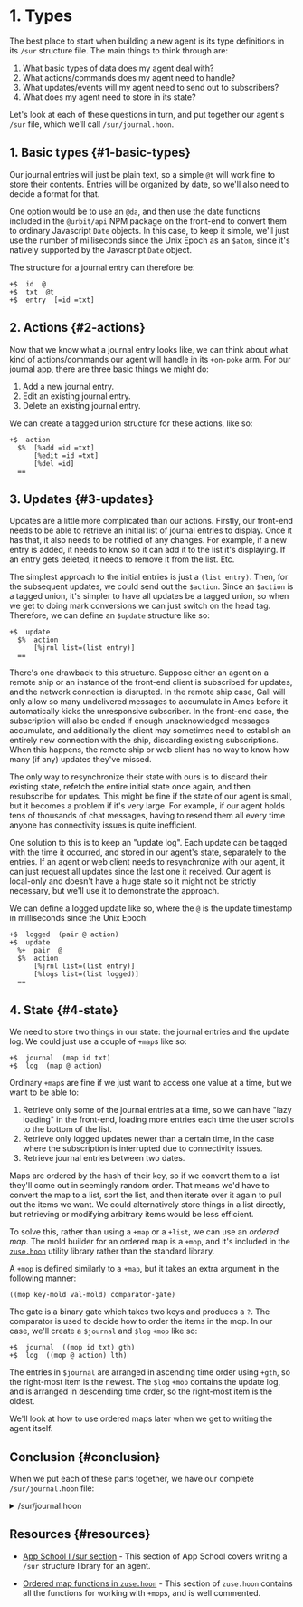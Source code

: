 # 1. Types

The best place to start when building a new agent is its type definitions in its `/sur` structure file. The main things to think through are:

1. What basic types of data does my agent deal with?
2. What actions/commands does my agent need to handle?
3. What updates/events will my agent need to send out to subscribers?
4. What does my agent need to store in its state?

Let's look at each of these questions in turn, and put together our agent's `/sur` file, which we'll call `/sur/journal.hoon`.

## 1. Basic types {#1-basic-types}

Our journal entries will just be plain text, so a simple `@t` will work fine to store their contents. Entries will be organized by date, so we'll also need to decide a format for that.

One option would be to use an `@da`, and then use the date functions included in the `@urbit/api` NPM package on the front-end to convert them to ordinary Javascript `Date` objects. In this case, to keep it simple, we'll just use the number of milliseconds since the Unix Epoch as an `$atom`, since it's natively supported by the Javascript `Date` object.

The structure for a journal entry can therefore be:

```hoon
+$  id  @
+$  txt  @t
+$  entry  [=id =txt]
```

## 2. Actions {#2-actions}

Now that we know what a journal entry looks like, we can think about what kind of actions/commands our agent will handle in its `+on-poke` arm. For our journal app, there are three basic things we might do:

1. Add a new journal entry.
2. Edit an existing journal entry.
3. Delete an existing journal entry.

We can create a tagged union structure for these actions, like so:

```hoon
+$  action
  $%  [%add =id =txt]
      [%edit =id =txt]
      [%del =id]
  ==
```

## 3. Updates {#3-updates}

Updates are a little more complicated than our actions. Firstly, our front-end needs to be able to retrieve an initial list of journal entries to display. Once it has that, it also needs to be notified of any changes. For example, if a new entry is added, it needs to know so it can add it to the list it's displaying. If an entry gets deleted, it needs to remove it from the list. Etc.

The simplest approach to the initial entries is just a `(list entry)`. Then, for the subsequent updates, we could send out the `$action`. Since an `$action` is a tagged union, it's simpler to have all updates be a tagged union, so when we get to doing mark conversions we can just switch on the head tag. Therefore, we can define an `$update` structure like so:

```hoon
+$  update
  $%  action
      [%jrnl list=(list entry)]
  ==
```

There's one drawback to this structure. Suppose either an agent on a remote ship or an instance of the front-end client is subscribed for updates, and the network connection is disrupted. In the remote ship case, Gall will only allow so many undelivered messages to accumulate in Ames before it automatically kicks the unresponsive subscriber. In the front-end case, the subscription will also be ended if enough unacknowledged messages accumulate, and additionally the client may sometimes need to establish an entirely new connection with the ship, discarding existing subscriptions. When this happens, the remote ship or web client has no way to know how many (if any) updates they've missed.

The only way to resynchronize their state with ours is to discard their existing state, refetch the entire initial state once again, and then resubscribe for updates. This might be fine if the state of our agent is small, but it becomes a problem if it's very large. For example, if our agent holds tens of thousands of chat messages, having to resend them all every time anyone has connectivity issues is quite inefficient.

One solution to this is to keep an "update log". Each update can be tagged with the time it occurred, and stored in our agent's state, separately to the entries. If an agent or web client needs to resynchronize with our agent, it can just request all updates since the last one it received. Our agent is local-only and doesn't have a huge state so it might not be strictly necessary, but we'll use it to demonstrate the approach.

We can define a logged update like so, where the `@` is the update timestamp in milliseconds since the Unix Epoch:

```hoon
+$  logged  (pair @ action)
+$  update
  %+  pair  @
  $%  action
      [%jrnl list=(list entry)]
      [%logs list=(list logged)]
  ==
```

## 4. State {#4-state}

We need to store two things in our state: the journal entries and the update log. We could just use a couple of `+map`s like so:

```hoon
+$  journal  (map id txt)
+$  log  (map @ action)
```

Ordinary `+map`s are fine if we just want to access one value at a time, but we want to be able to:

1. Retrieve only some of the journal entries at a time, so we can have "lazy loading" in the front-end, loading more entries each time the user scrolls to the bottom of the list.
2. Retrieve only logged updates newer than a certain time, in the case where the subscription is interrupted due to connectivity issues.
3. Retrieve journal entries between two dates.

Maps are ordered by the hash of their key, so if we convert them to a list they'll come out in seemingly random order. That means we'd have to convert the map to a list, sort the list, and then iterate over it again to pull out the items we want. We could alternatively store things in a list directly, but retrieving or modifying arbitrary items would be less efficient.

To solve this, rather than using a `+map` or a `+list`, we can use an _ordered map_. The mold builder for an ordered map is a `+mop`, and it's included in the [`zuse.hoon`](https://github.com/urbit/urbit/blob/master/pkg/arvo/sys/zuse.hoon#L5284) utility library rather than the standard library.

A `+mop` is defined similarly to a `+map`, but it takes an extra argument in the following manner:

```hoon
((mop key-mold val-mold) comparator-gate)
```

The gate is a binary gate which takes two keys and produces a `?`. The comparator is used to decide how to order the items in the mop. In our case, we'll create a `$journal` and `$log` `+mop` like so:

```hoon
+$  journal  ((mop id txt) gth)
+$  log  ((mop @ action) lth)
```

The entries in `$journal` are arranged in ascending time order using `+gth`, so the right-most item is the newest. The `$log` `+mop` contains the update log, and is arranged in descending time order, so the right-most item is the oldest.

We'll look at how to use ordered maps later when we get to writing the agent itself.

## Conclusion {#conclusion}

When we put each of these parts together, we have our complete `/sur/journal.hoon` file:

<details>
<summary>/sur/journal.hoon</summary>

```hoon
|%
:: Basic types of the data we're dealing with
::
+$  id  @
+$  txt  @t
+$  entry  [=id =txt]
:: Poke actions
::
+$  action
  $%  [%add =id =txt]
      [%edit =id =txt]
      [%del =id]
  ==
:: Types for updates to subscribers or returned via scries
::
+$  logged  (pair @ action)
+$  update
  %+  pair  @
  $%  action
      [%jrnl list=(list entry)]
      [%logs list=(list logged)]
  ==
:: Types for our agent's state
::
+$  journal  ((mop id txt) gth)
+$  log  ((mop @ action) lth)
--
```

</details>

## Resources {#resources}

- [App School I /sur section](../app-school/7-sur-and-marks.md#sur) - This section of App School covers writing a `/sur` structure library for an agent.

- [Ordered map functions in `zuse.hoon`](https://github.com/urbit/urbit/blob/master/pkg/arvo/sys/zuse.hoon#L5284-L5688) - This section of `zuse.hoon` contains all the functions for working with `+mop`s, and is well commented.
